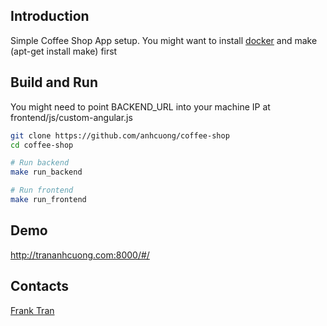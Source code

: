 ## Introduction
Simple Coffee Shop App setup. You might want to install [docker](https://docs.docker.com/installation/) and make (apt-get install make) first

## Build and Run

You might need to point BACKEND_URL into your machine IP at frontend/js/custom-angular.js

```sh
git clone https://github.com/anhcuong/coffee-shop
cd coffee-shop

# Run backend
make run_backend

# Run frontend
make run_frontend

```

## Demo
http://trananhcuong.com:8000/#/

## Contacts
[Frank Tran](https://bitbucket.org/PrinceP3)
